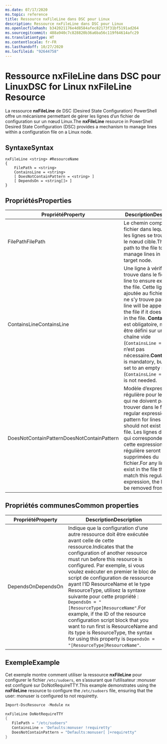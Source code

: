 ```yaml
---
ms.date: 07/17/2020
ms.topic: reference
title: Ressource nxFileLine dans DSC pour Linux
description: Ressource nxFileLine dans DSC pour Linux
ms.openlocfilehash: b342021176e4d8584afec82173f31bf5191ad264
ms.sourcegitcommit: 488a940c7c828820b36a6ba56c119f64614afc29
ms.translationtype: HT
ms.contentlocale: fr-FR
ms.lasthandoff: 10/27/2020
ms.locfileid: "92644758"
---
```

# <a name="dsc-for-linux-nxfileline-resource"></a><span data-ttu-id="079d9-103">Ressource nxFileLine dans DSC pour Linux</span><span class="sxs-lookup"><span data-stu-id="079d9-103">DSC for Linux nxFileLine Resource</span></span>

<span data-ttu-id="079d9-104">La ressource **nxFileLine** de DSC (Desired State Configuration) PowerShell offre un mécanisme permettant de gérer les lignes d’un fichier de configuration sur un nœud Linux.</span><span class="sxs-lookup"><span data-stu-id="079d9-104">The **nxFileLine** resource in PowerShell Desired State Configuration (DSC) provides a mechanism to manage lines within a configuration file on a Linux node.</span></span>

## <a name="syntax"></a><span data-ttu-id="079d9-105">Syntaxe</span><span class="sxs-lookup"><span data-stu-id="079d9-105">Syntax</span></span>

```Syntax
nxFileLine <string> #ResourceName
{
    FilePath = <string>
    ContainsLine = <string>
    [ DoesNotContainPattern = <string> ]
    [ DependsOn = <string[]> ]
}
```

## <a name="properties"></a><span data-ttu-id="079d9-106">Propriétés</span><span class="sxs-lookup"><span data-stu-id="079d9-106">Properties</span></span>

|<span data-ttu-id="079d9-107">Propriété</span><span class="sxs-lookup"><span data-stu-id="079d9-107">Property</span></span> |<span data-ttu-id="079d9-108">Description</span><span class="sxs-lookup"><span data-stu-id="079d9-108">Description</span></span> |
|---|---|
|<span data-ttu-id="079d9-109">FilePath</span><span class="sxs-lookup"><span data-stu-id="079d9-109">FilePath</span></span> |<span data-ttu-id="079d9-110">Le chemin complet du fichier dans lequel gérer les lignes se trouve sur le nœud cible.</span><span class="sxs-lookup"><span data-stu-id="079d9-110">The full path to the file to manage lines in on the target node.</span></span> |
|<span data-ttu-id="079d9-111">ContainsLine</span><span class="sxs-lookup"><span data-stu-id="079d9-111">ContainsLine</span></span> |<span data-ttu-id="079d9-112">Une ligne à vérifier se trouve dans le fichier.</span><span class="sxs-lookup"><span data-stu-id="079d9-112">A line to ensure exists in the file.</span></span> <span data-ttu-id="079d9-113">Cette ligne est ajoutée au fichier si elle ne s’y trouve pas.</span><span class="sxs-lookup"><span data-stu-id="079d9-113">This line will be appended to the file if it does not exist in the file.</span></span> <span data-ttu-id="079d9-114">**ContainsLine** est obligatoire, mais peut être défini sur une chaîne vide (`ContainsLine = ""`) s’il n’est pas nécessaire.</span><span class="sxs-lookup"><span data-stu-id="079d9-114">**ContainsLine** is mandatory, but can be set to an empty string (`ContainsLine = ""`) if it is not needed.</span></span> |
|<span data-ttu-id="079d9-115">DoesNotContainPattern</span><span class="sxs-lookup"><span data-stu-id="079d9-115">DoesNotContainPattern</span></span> |<span data-ttu-id="079d9-116">Modèle d’expression régulière pour les lignes qui ne doivent pas se trouver dans le fichier.</span><span class="sxs-lookup"><span data-stu-id="079d9-116">A regular expression pattern for lines that should not exist in the file.</span></span> <span data-ttu-id="079d9-117">Les lignes du fichier qui correspondent à cette expression régulière seront supprimées du fichier.</span><span class="sxs-lookup"><span data-stu-id="079d9-117">For any lines that exist in the file that match this regular expression, the line will be removed from the file.</span></span> |

## <a name="common-properties"></a><span data-ttu-id="079d9-118">Propriétés communes</span><span class="sxs-lookup"><span data-stu-id="079d9-118">Common properties</span></span>

|<span data-ttu-id="079d9-119">Propriété</span><span class="sxs-lookup"><span data-stu-id="079d9-119">Property</span></span> |<span data-ttu-id="079d9-120">Description</span><span class="sxs-lookup"><span data-stu-id="079d9-120">Description</span></span> |
|---|---|
|<span data-ttu-id="079d9-121">DependsOn</span><span class="sxs-lookup"><span data-stu-id="079d9-121">DependsOn</span></span> |<span data-ttu-id="079d9-122">Indique que la configuration d’une autre ressource doit être exécutée avant celle de cette ressource.</span><span class="sxs-lookup"><span data-stu-id="079d9-122">Indicates that the configuration of another resource must run before this resource is configured.</span></span> <span data-ttu-id="079d9-123">Par exemple, si vous voulez exécuter en premier le bloc de script de configuration de ressource ayant l’ID ResourceName et le type ResourceType, utilisez la syntaxe suivante pour cette propriété : `DependsOn = "[ResourceType]ResourceName"`.</span><span class="sxs-lookup"><span data-stu-id="079d9-123">For example, if the ID of the resource configuration script block that you want to run first is ResourceName and its type is ResourceType, the syntax for using this property is `DependsOn = "[ResourceType]ResourceName"`.</span></span> |

## <a name="example"></a><span data-ttu-id="079d9-124">Exemple</span><span class="sxs-lookup"><span data-stu-id="079d9-124">Example</span></span>

<span data-ttu-id="079d9-125">Cet exemple montre comment utiliser la ressource **nxFileLine** pour configurer le fichier `/etc/sudoers`, en s’assurant que l’utilisateur :monuser est configuré sur DoNotRequireTTY.</span><span class="sxs-lookup"><span data-stu-id="079d9-125">This example demonstrates using the **nxFileLine** resource to configure the `/etc/sudoers` file, ensuring that the user: monuser is configured to not requiretty.</span></span>

```powershell
Import-DscResource -Module nx

nxFileLine DoNotRequireTTY
{
   FilePath = "/etc/sudoers"
   ContainsLine = 'Defaults:monuser !requiretty'
   DoesNotContainPattern = "Defaults:monuser[ ]+requiretty"
}
```
